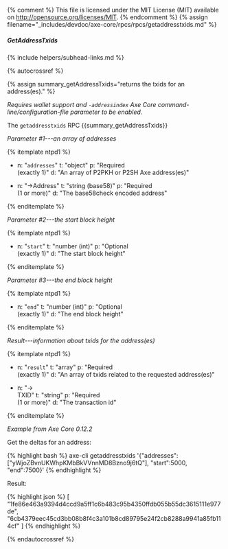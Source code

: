 {% comment %}
This file is licensed under the MIT License (MIT) available on
http://opensource.org/licenses/MIT.
{% endcomment %}
{% assign filename="_includes/devdoc/axe-core/rpcs/rpcs/getaddresstxids.md" %}

##### GetAddressTxids
{% include helpers/subhead-links.md %}

{% autocrossref %}

{% assign summary_getAddressTxids="returns the txids for an address(es)." %}

*Requires wallet support and `-addressindex` Axe Core command-line/configuration-file parameter to be enabled.*

The `getaddresstxids` RPC {{summary_getAddressTxids}}

*Parameter #1---an array of addresses*

{% itemplate ntpd1 %}
- n: "`addresses`"
  t: "object"
  p: "Required<br>(exactly 1)"
  d: "An array of P2PKH or P2SH Axe address(es)"

- n: "→Address"
  t: "string (base58)"
  p: "Required<br>(1 or more)"
  d: "The base58check encoded address"

{% enditemplate %}

*Parameter #2---the start block height*

{% itemplate ntpd1 %}
- n: "`start`"
  t: "number (int)"
  p: "Optional<br>(exactly 1)"
  d: "The start block height"

{% enditemplate %}

*Parameter #3---the end block height*

{% itemplate ntpd1 %}
- n: "`end`"
  t: "number (int)"
  p: "Optional<br>(exactly 1)"
  d: "The end block height"

{% enditemplate %}

*Result---information about txids for the address(es)*

{% itemplate ntpd1 %}
- n: "`result`"
  t: "array"
  p: "Required<br>(exactly 1)"
  d: "An array of txids related to the requested address(es)"

- n: "→<br>TXID"
  t: "string"
  p: "Required<br>(1 or more)"
  d: "The transaction id"

{% enditemplate %}

*Example from Axe Core 0.12.2*

Get the deltas for an address:

{% highlight bash %}
axe-cli getaddresstxids '{"addresses": ["yWjoZBvnUKWhpKMbBkVVnnMD8Bzno9j6tQ"], "start":5000, "end":7500}'
{% endhighlight %}

Result:

{% highlight json %}
[
  "1fe86e463a9394d4ccd9a5ff1c6b483c95b4350ffdb055b55dc3615111e977de",
  "6cb4379eec45cd3bb08b8f4c3a101b8cd89795e24f2cb8288a9941a85fb114cf"
]
{% endhighlight %}

{% endautocrossref %}
